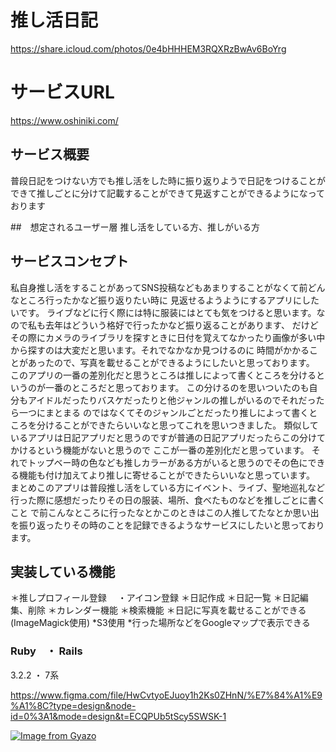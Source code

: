 # 推し活日記

https://share.icloud.com/photos/0e4bHHHEM3RQXRzBwAv6BoYrg

# サービスURL
https://www.oshiniki.com/


## サービス概要
普段日記をつけない方でも推し活をした時に振り返りようで日記をつけることができて推しごとに分けて記載することができて見返すことができるようになっております


##　想定されるユーザー層
推し活をしている方、推しがいる方

## サービスコンセプト
私自身推し活をすることがあってSNS投稿などもあまりすることがなくて前どんなところ行ったかなど振り返りたい時に
見返せるようようにするアプリにしたいです。
ライブなどに行く際には特に服装にはとても気をつけると思います。なので私も去年はどういう格好で行ったかなど振り返ることがあります、
だけどその際にカメラのライブラリを探すときに日付を覚えてなかったり画像が多い中から探すのは大変だと思います。それでなかなか見つけるのに
時間がかかることがあったので、写真を載せることができるようにしたいと思っております。
このアプリの一番の差別化だと思うところは推しによって書くところを分けるというのが一番のところだと思っております。
この分けるのを思いついたのも自分もアイドルだったりバスケだったりと他ジャンルの推しがいるのでそれだったら一つにまとまる
のではなくてそのジャンルごとだったり推しによって書くところを分けることができたらいいなと思ってこれを思いつきました。
類似しているアプリは日記アプリだと思うのですが普通の日記アプリだったらこの分けてかけるという機能がないと思うので
ここが一番の差別化だと思っています。
それでトップベー時の色なども推しカラーがある方がいると思うのでその色にできる機能も付け加えてより推しに寄せることができたらいいなと思っています。
まとめこのアプリは普段推し活をしている方にイベント、ライブ、聖地巡礼など行った際に感想だったりその日の服装、場所、食べたものなどを推しごとに書くこと
で前こんなところに行ったなとかこのときはこの人推してたなとか思い出を振り返ったりその時のことを記録できるようなサービスにしたいと思っております。



## 実装している機能
＊推しプロフィール登録
　・アイコン登録
＊日記作成
＊日記一覧
＊日記編集、削除
＊カレンダー機能
＊検索機能
＊日記に写真を載せることができる(ImageMagick使用)
*S3使用
*行った場所などをGoogleマップで表示できる

### Ruby　・ Rails
  3.2.2 ・ 7系

https://www.figma.com/file/HwCvtyoEJuoy1h2Ks0ZHnN/%E7%84%A1%E9%A1%8C?type=design&node-id=0%3A1&mode=design&t=ECQPUb5tScy5SWSK-1


[![Image from Gyazo](https://i.gyazo.com/ffa94214c29d30c2949609c1f8fc1c87.png)](https://gyazo.com/ffa94214c29d30c2949609c1f8fc1c87)
